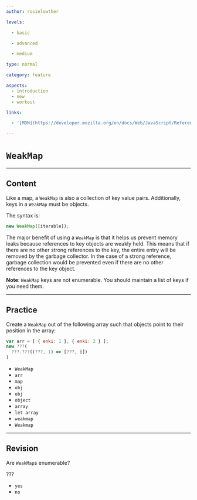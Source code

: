 ```yaml
---
author: rosielowther

levels:

  - basic

  - advanced

  - medium

type: normal

category: feature

aspects:
  - introduction
  - new
  - workout

links:

  - '[MDN](https://developer.mozilla.org/en/docs/Web/JavaScript/Reference/Global_Objects/WeakMap){website}'

---
```


# `WeakMap`

---
## Content

Like a map, a `WeakMap` is also a collection of key value pairs. Additionally, keys in a `WeakMap` must be objects. 

The syntax is:
```js
new WeakMap([iterable]);
```
The major benefit of using a `WeakMap` is that it helps us prevent memory leaks because references to key objects are weakly held. This means that if there are no other strong references to the key, the entire entry will be removed by the garbage collector. In the case of a strong reference, garbage collection would be prevented even if there are no other references to the key object.

**Note**: `WeakMap` keys are not enumerable. You should maintain a list of keys if you need them.

---
## Practice

Create a `WeakMap` out of the following array such that objects point to their position in the array:

```js
var arr = [ { enki: 1 }, { enki: 2 } ];
new ???(
  ???.???((???, 1) => [???, i])
)
```

* `WeakMap`
* `arr`
* `map`
* `obj`
* `obj`
* `object`
* `array`
* `let array`
* `weakmap`
* `Weakmap`

---
## Revision

Are `WeakMap`s enumerable?

???


* `yes`
* `no`

 
